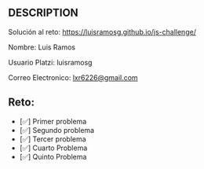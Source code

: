 ## DESCRIPTION

Solución al reto: https://luisramosg.github.io/js-challenge/

Nombre: Luis Ramos

Usuario Platzi: luisramosg

Correo Electronico: lxr6226@gmail.com

## Reto:

- [✅] Primer problema
- [✅] Segundo problema
- [✅] Tercer problema
- [✅] Cuarto Problema
- [✅] Quinto Problema
